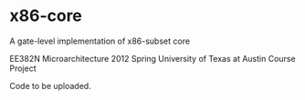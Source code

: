 x86-core
========
A gate-level implementation of x86-subset core

EE382N Microarchitecture 2012 Spring
University of Texas at Austin
Course Project

Code to be uploaded.
